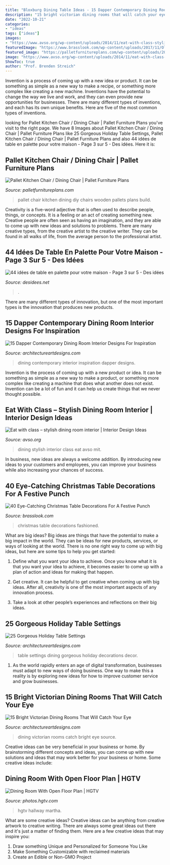 ```yaml
---
title: "Bloxburg Dining Table Ideas - 15 Dapper Contemporary Dining Room Interior Designs For Inspiration"
description: "15 bright victorian dining rooms that will catch your eye"
date: "2022-10-21"
categories:
- "ideas"
tags: ["ideas"]
images:
- "https://www.avso.org/wp-content/uploads/2014/11/eat-with-class-stylish-dining-room-interior-1415264854.jpg"
featuredImage: "https://www.brasslook.com/wp-content/uploads/2017/11/Old-fashioned-Christmas-table-decorations.jpg"
featured_image: "https://palletfurnitureplans.com/wp-content/uploads/2016/05/unique-pallet-kitchen-or-dining-chairs.jpg"
image: "https://www.avso.org/wp-content/uploads/2014/11/eat-with-class-stylish-dining-room-interior-1415264854.jpg"
ShowToc: true
author: "Prof. Brenden Streich"
---
```



Invention is a process of coming up with a new idea or product. It can be something as simple as a new way to make a recipe, or something more complex like creating a new machine. Inventions have the potential to change the way we live and work, and they can even provide new opportunities for businesses. There are many different types of inventions, and each has its own unique benefits. Here are five of the most common types of inventions.

	

		
looking for Pallet Kitchen Chair / Dining Chair | Pallet Furniture Plans you've visit to the right page. We have 8 Images about Pallet Kitchen Chair / Dining Chair | Pallet Furniture Plans like 25 Gorgeous Holiday Table Settings, Pallet Kitchen Chair / Dining Chair | Pallet Furniture Plans and also 44 idées de table en palette pour votre maison - Page 3 sur 5 - Des idées. Here it is:
		
    
## Pallet Kitchen Chair / Dining Chair | Pallet Furniture Plans

<img loading=lazy src="https://palletfurnitureplans.com/wp-content/uploads/2016/05/unique-pallet-kitchen-or-dining-chairs.jpg" onerror="this.onerror=null;this.src='https://tse4.mm.bing.net/th?id=OIP.a5BRxsJR-ofy3l2blfS2GAHaJ3&amp;pid=15.1';" alt="Pallet Kitchen Chair / Dining Chair | Pallet Furniture Plans">

_Source: palletfurnitureplans.com_

>pallet chair kitchen dining diy chairs wooden pallets plans build. 

	

Creativity is a five-word adjective that is often used to describe people, things, or concepts. It is a feeling or an act of creating something new. Creative people are often seen as having an imagination, and they are able to come up with new ideas and solutions to problems. There are many creative types, from the creative artist to the creative writer. They can be found in all walks of life, from the average person to the professional artist.

    
## 44 Idées De Table En Palette Pour Votre Maison - Page 3 Sur 5 - Des Idées

<img loading=lazy src="http://desidees.net/wp-content/uploads/2016/11/table-a-manger-palette-diy.jpg" onerror="this.onerror=null;this.src='https://tse1.mm.bing.net/th?id=OIP.tAjjfFtIUtu5sYkat4hchAHaNK&amp;pid=15.1';" alt="44 idées de table en palette pour votre maison - Page 3 sur 5 - Des idées">

_Source: desidees.net_

>. 

	

There are many different types of innovation, but one of the most important types is the innovation that produces new products.

    
## 15 Dapper Contemporary Dining Room Interior Designs For Inspiration

<img loading=lazy src="https://www.architectureartdesigns.com/wp-content/uploads/2015/01/15-Dapper-Contemporary-Dining-Room-Interior-Designs-For-Inspiration-6-630x891.jpg" onerror="this.onerror=null;this.src='https://tse4.mm.bing.net/th?id=OIP.IkyUQiOpYiqZK9XX89MlTQHaKe&amp;pid=15.1';" alt="15 Dapper Contemporary Dining Room Interior Designs For Inspiration">

_Source: architectureartdesigns.com_

>dining contemporary interior inspiration dapper designs. 

	

Invention is the process of coming up with a new product or idea. It can be something as simple as a new way to make a product, or something more complex like creating a machine that does what another does not exist. Invention can be a lot of fun and it can help us create things that we never thought possible.

    
## Eat With Class – Stylish Dining Room Interior | Interior Design Ideas

<img loading=lazy src="https://www.avso.org/wp-content/uploads/2014/11/eat-with-class-stylish-dining-room-interior-1415264854.jpg" onerror="this.onerror=null;this.src='https://tse1.mm.bing.net/th?id=OIP.D47i0bwbMN-N-4ljMROSuwHaKf&amp;pid=15.1';" alt="Eat with class – stylish dining room interior | Interior Design Ideas">

_Source: avso.org_

>dining stylish interior class eat avso mit. 

	

In business, new ideas are always a welcome addition. By introducing new ideas to your customers and employees, you can improve your business while also increasing your chances of success.

    
## 40 Eye-Catching Christmas Table Decorations For A Festive Punch

<img loading=lazy src="https://www.brasslook.com/wp-content/uploads/2017/11/Old-fashioned-Christmas-table-decorations.jpg" onerror="this.onerror=null;this.src='https://tse1.mm.bing.net/th?id=OIP.36mVaFcErNeSAo8hRV1C-wHaLO&amp;pid=15.1';" alt="40 Eye-Catching Christmas Table Decorations For A Festive Punch">

_Source: brasslook.com_

>christmas table decorations fashioned. 

	

What are big ideas?
Big ideas are things that have the potential to make a big impact in the world. They can be ideas for new products, services, or ways of looking at the world. There is no one right way to come up with big ideas, but here are some tips to help you get started:
1. Define what you want your idea to achieve. Once you know what it is that you want your idea to achieve, it becomes easier to come up with a plan of action and ideas for making that happen.

2. Get creative. It can be helpful to get creative when coming up with big ideas. After all, creativity is one of the most important aspects of any innovation process.

3. Take a look at other people’s experiences and reflections on their big ideas.

    
## 25 Gorgeous Holiday Table Settings

<img loading=lazy src="https://www.architectureartdesigns.com/wp-content/uploads/2013/02/Dining-Table-Decor-ArchiArtDesigns-21.jpg" onerror="this.onerror=null;this.src='https://tse3.mm.bing.net/th?id=OIP.p17enWxVDhvRYlybPyhMcwHaJ4&amp;pid=15.1';" alt="25 Gorgeous Holiday Table Settings">

_Source: architectureartdesigns.com_

>table settings dining gorgeous holiday decorations decor. 

	

1. As the world rapidly enters an age of digital transformation, businesses must adapt to new ways of doing business. One way to make this a reality is by exploring new ideas for how to improve customer service and grow businesses.

    
## 15 Bright Victorian Dining Rooms That Will Catch Your Eye

<img loading=lazy src="https://www.architectureartdesigns.com/wp-content/uploads/2016/04/5-43.jpg" onerror="this.onerror=null;this.src='https://tse4.mm.bing.net/th?id=OIP.Dxgfl-2wTVJ5EPuXlf-x_wHaJ4&amp;pid=15.1';" alt="15 Bright Victorian Dining Rooms That Will Catch Your Eye">

_Source: architectureartdesigns.com_

>dining victorian rooms catch bright eye source. 

	

Creative ideas can be very beneficial in your business or home. By brainstorming different concepts and ideas, you can come up with new solutions and ideas that may work better for your business or home. Some creative ideas include:

    
## Dining Room With Open Floor Plan | HGTV

<img loading=lazy src="https://hgtvhome.sndimg.com/content/dam/images/hgtv/fullset/2014/10/29/0/dh2015_dining-room_view-into-hallway_h.jpg.rend.hgtvcom.616.411.suffix/1414591157737.jpeg" onerror="this.onerror=null;this.src='https://tse4.mm.bing.net/th?id=OIP.nlzEOM1azmoctE5eejQ05gHaE8&amp;pid=15.1';" alt="Dining Room With Open Floor Plan | HGTV">

_Source: photos.hgtv.com_

>hgtv hallway martha. 

	

What are some creative ideas?
Creative ideas can be anything from creative artwork to creative writing. There are always some great ideas out there and it's just a matter of finding them. Here are a few creative ideas that may inspire you:
1. Draw something Unique and Personalized for Someone You Like
2. Make Something Customizable with reclaimed materials
3. Create an Edible or Non-GMO Project

